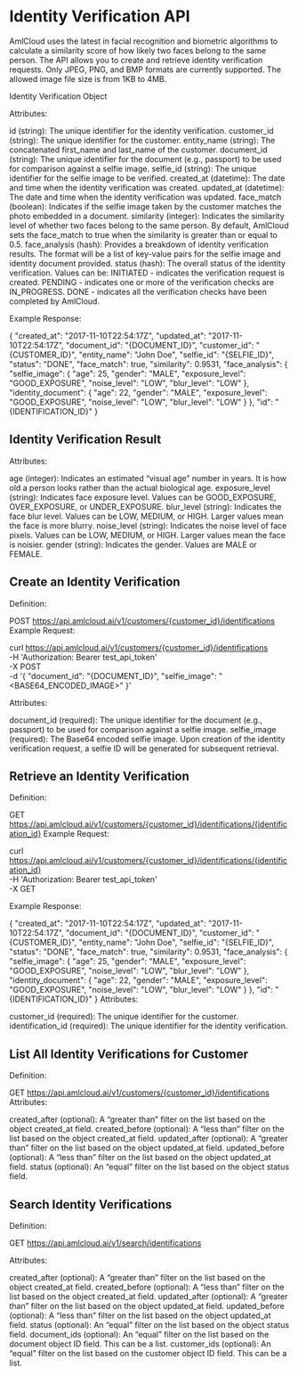 # Identity Verification API
AmlCloud uses the latest in facial recognition and biometric algorithms to calculate a similarity score of how likely two faces belong to the same person. The API allows you to create and retrieve identity verification requests. Only JPEG, PNG, and BMP formats are currently supported. The allowed image file size is from 1KB to 4MB.

Identity Verification Object

Attributes:

id (string): The unique identifier for the identity verification.
customer_id (string): The unique identifier for the customer.
entity_name (string): The concatenated first_name and last_name of the customer.
document_id (string): The unique identifier for the document (e.g., passport) to be used for comparison against a selfie image.
selfie_id (string): The unique identifier for the selfie image to be verified.
created_at (datetime): The date and time when the identity verification was created.
updated_at (datetime): The date and time when the identity verification was updated.
face_match (boolean): Indicates if the selfie image taken by the customer matches the photo embedded in a document.
similarity (integer): Indicates the similarity level of whether two faces belong to the same person. By default, AmlCloud sets the face_match to true when the similarity is greater than or equal to 0.5.
face_analysis (hash): Provides a breakdown of identity verification results. The format will be a list of key-value pairs for the selfie image and identity document provided.
status (hash): The overall status of the identity verification. Values can be:
INITIATED - indicates the verification request is created.
PENDING - indicates one or more of the verification checks are IN_PROGRESS.
DONE - indicates all the verification checks have been completed by AmlCloud.

Example Response:

{
    "created_at": "2017-11-10T22:54:17Z",
    "updated_at": "2017-11-10T22:54:17Z",
    "document_id": "{DOCUMENT_ID}",
    "customer_id": "{CUSTOMER_ID}",
    "entity_name": "John Doe",
    "selfie_id": "{SELFIE_ID}",
    "status": "DONE",
    "face_match": true,
    "similarity": 0.9531,
    "face_analysis": {
        "selfie_image": {
            "age": 25,
            "gender": "MALE",
            "exposure_level": "GOOD_EXPOSURE",
            "noise_level": "LOW",
            "blur_level": "LOW"
        },
        "identity_document": {
            "age": 22,
            "gender": "MALE",
            "exposure_level": "GOOD_EXPOSURE",
            "noise_level": "LOW",
            "blur_level": "LOW"
        }
    },
    "id": "{IDENTIFICATION_ID}"
}

## Identity Verification Result
Attributes:

age (integer): Indicates an estimated “visual age” number in years. It is how old a person looks rather than the actual biological age.
exposure_level (string): Indicates face exposure level. Values can be GOOD_EXPOSURE, OVER_EXPOSURE, or UNDER_EXPOSURE.
blur_level (string): Indicates the face blur level. Values can be LOW, MEDIUM, or HIGH. Larger values mean the face is more blurry.
noise_level (string): Indicates the noise level of face pixels. Values can be LOW, MEDIUM, or HIGH. Larger values mean the face is noisier.
gender (string): Indicates the gender. Values are MALE or FEMALE.

## Create an Identity Verification
Definition:

POST https://api.amlcloud.ai/v1/customers/{customer_id}/identifications
Example Request:

curl https://api.amlcloud.ai/v1/customers/{customer_id}/identifications \
    -H 'Authorization: Bearer test_api_token' \
    -X POST \
    -d '{
        "document_id": "{DOCUMENT_ID}",
        "selfie_image": "<BASE64_ENCODED_IMAGE>"
    }'

Attributes:

document_id (required): The unique identifier for the document (e.g., passport) to be used for comparison against a selfie image.
selfie_image (required): The Base64 encoded selfie image. Upon creation of the identity verification request, a selfie ID will be generated for subsequent retrieval.

## Retrieve an Identity Verification
Definition:

GET https://api.amlcloud.ai/v1/customers/{customer_id}/identifications/{identification_id}
Example Request:

curl https://api.amlcloud.ai/v1/customers/{customer_id}/identifications/{identification_id} \
    -H 'Authorization: Bearer test_api_token' \
    -X GET

Example Response:

{
    "created_at": "2017-11-10T22:54:17Z",
    "updated_at": "2017-11-10T22:54:17Z",
    "document_id": "{DOCUMENT_ID}",
    "customer_id": "{CUSTOMER_ID}",
    "entity_name": "John Doe",
    "selfie_id": "{SELFIE_ID}",
    "status": "DONE",
    "face_match": true,
    "similarity": 0.9531,
    "face_analysis": {
        "selfie_image": {
            "age": 25,
            "gender": "MALE",
            "exposure_level": "GOOD_EXPOSURE",
            "noise_level": "LOW",
            "blur_level": "LOW"
        },
        "identity_document": {
            "age": 22,
            "gender": "MALE",
            "exposure_level": "GOOD_EXPOSURE",
            "noise_level": "LOW",
            "blur_level": "LOW"
        }
    },
    "id": "{IDENTIFICATION_ID}"
}
Attributes:

customer_id (required): The unique identifier for the customer.
identification_id (required): The unique identifier for the identity verification.

## List All Identity Verifications for Customer
Definition:

GET https://api.amlcloud.ai/v1/customers/{customer_id}/identifications
Attributes:

created_after (optional): A “greater than” filter on the list based on the object created_at field.
created_before (optional): A “less than” filter on the list based on the object created_at field.
updated_after (optional): A “greater than” filter on the list based on the object updated_at field.
updated_before (optional): A “less than” filter on the list based on the object updated_at field.
status (optional): An “equal” filter on the list based on the object status field.

## Search Identity Verifications
Definition:

GET https://api.amlcloud.ai/v1/search/identifications

Attributes:

created_after (optional): A “greater than” filter on the list based on the object created_at field.
created_before (optional): A “less than” filter on the list based on the object created_at field.
updated_after (optional): A “greater than” filter on the list based on the object updated_at field.
updated_before (optional): A “less than” filter on the list based on the object updated_at field.
status (optional): An “equal” filter on the list based on the object status field.
document_ids (optional): An “equal” filter on the list based on the document object ID field. This can be a list.
customer_ids (optional): An “equal” filter on the list based on the customer object ID field. This can be a list.
